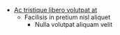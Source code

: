 * [Ac tristique libero volutpat at](https://github.com/sunpyopark/aws/blob/master/guide/ElasticBeanstalk/guide-01.md "Guide 01 - Beanstalk")
  + Facilisis in pretium nisl aliquet
    - Nulla volutpat aliquam velit
